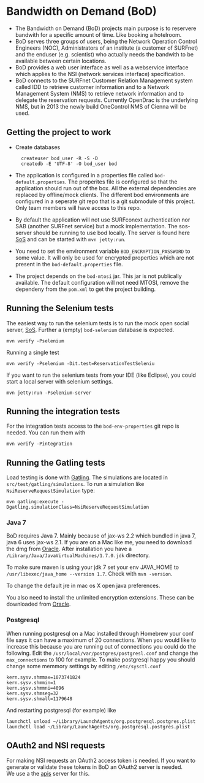 # Bandwidth on Demand (BoD)

* The Bandwidth on Demand (BoD) projects main purpose is to reservere bandwith for a specific amount of time. Like booking a hotelroom.
* BoD serves three groups of users, being the Network Operation Control Engineers (NOC), Administrators of an institute (a customer of SURFnet) and the enduser (e.g. scientist) who actually needs the bandwith to be available between certain locations.
* BoD provides a web user interface as well as a webservice interface which applies to the NSI (network services interface) specification.
* BoD connects to the SURFnet Customer Relation Management system called IDD to retrieve customer information and to a Network Management System (NMS) to retrieve network information and to delegate the reservation requests. Currently OpenDrac is the underlying NMS, but in 2013 the newly build OneControl NMS of Cienna will be used.

## Getting the project to work
* Create databases

        createuser bod_user -R -S -D
        createdb -E 'UTF-8' -O bod_user bod

* The application is configured in a properties file called `bod-default.properties`. The properites file is configured so that the application should run out of the box. All the external dependencies are replaced by offline/mock clients. The different bod environments are configured in a seperate git repo that is a git submodule of this project. Only team members will have access to this repo.
* By default the application will not use SURFconext authentication nor SAB (another SURFnet service) but a mock implementation. The sos-server should be running to use bod locally. The server is found here [SoS][sos] and can be started with `mvn jetty:run`.
* You need to set the environment variable `BOD_ENCRYPTION_PASSWORD` to some value. It will only be used for encrypted properties which are not present in the `bod-default.properties` file.
* The project depends on the `bod-mtosi` jar. This jar is not publically available. The default configuration will not need MTOSI, remove the dependeny from the `pom.xml` to get the project building.

## Running the Selenium tests
The easiest way to run the selenium tests is to run the mock open social server, [SoS][sos].
Further a (empty) `bod-selenium` database is expected.

    mvn verify -Pselenium

Running a single test

    mvn verify -Pselenium -Dit.test=ReservationTestSeleniu

If you want to run the selenium tests from your IDE (like Eclipse), you could start a local server with selenium settings.

    mvn jetty:run -Pselenium-server

## Running the integration tests
For the integration tests access to the `bod-env-properties` git repo is needed. You can run them with

    mvn verify -Pintegration

## Running the Gatling tests
Load testing is done with [Gatling][gatling]. The simulations are located in `src/test/gatling/simulations`.
To run a simulation like `NsiReserveRequestSimulation` type:

    mvn gatling:execute -Dgatling.simulationClass=NsiReserveRequestSimulation

### Java 7
BoD requires Java 7. Mainly because of jax-ws 2.2 which bundled in java 7, java 6 uses jax-ws 2.1. If you are on a Mac like me, you need to download the dmg from [Oracle](http://www.oracle.com/technetwork/java/javase/downloads/index.html). After installation you have a `/Library/Java/JavaVirtualMachines/1.7.0.jdk` directory.

To make sure maven is using your jdk 7 set your env JAVA_HOME to ``/usr/libexec/java_home --version 1.7``. Check with `mvn -version`.

To change the default jre in mac os X open java preferences.

You also need to install the unlimited encryption extensions. These can be downloaded from [Oracle](http://www.oracle.com/technetwork/java/javase/downloads/jce-7-download-432124.html).

### Postgresql
When running postgresql on a Mac installed through Homebrew your conf file says it can have a maximum of 20 connections. When you would like to increase this because you are running out of connections you could do the following. Edit the `/usr/local/var/postgres/postgresl.conf` and change the `max_connections` to 100 for example. 
To make postgresql happy you should change some memmory settings by editing `/etc/sysctl.conf`

    kern.sysv.shmmax=1073741824
    kern.sysv.shmmin=1
    kern.sysv.shmmni=4096
    kern.sysv.shmseg=32
    kern.sysv.shmall=1179648

And restarting postgresql (for example) like

    launchctl unload ~/Library/LaunchAgents/org.postgresql.postgres.plist
    launchctl load ~/Library/LaunchAgents/org.postgresql.postgres.plist

## OAuth2 and NSI requests

For making NSI requests an OAuth2 access token is needed. If you want to generate or validate these tokens in BoD an OAuth2 server is needed.  
We use a the [apis][apis] server for this.

[jasypt]: http://www.jasypt.org/
[opendrac]: https://www.opendrac.org/
[opendrac-app]: http://drac.surfnet.nl:8443/
[sos]: https://github.com/BandwidthOnDemand/sos-server
[gatling]: http://gatling-tool.org
[apis]: https://github.com/OpenConextApps/apis
